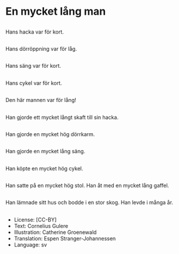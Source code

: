 # En mycket lång man

##
Hans hacka var för kort.

##
Hans dörröppning var för låg.

##
Hans säng var för kort.

##
Hans cykel var för kort.

##
Den här mannen var för lång!

##
Han gjorde ett mycket långt skaft till sin hacka.

##
Han gjorde en mycket hög dörrkarm.

##
Han gjorde en mycket lång säng.

##
Han köpte en mycket hög cykel.

##
Han satte på en mycket hög stol. Han åt med en mycket lång gaffel.

##
Han lämnade sitt hus och bodde i en stor skog. Han levde i många år.

##
* License: [CC-BY]
* Text: Cornelius Gulere
* Illustration: Catherine Groenewald
* Translation: Espen Stranger-Johannessen
* Language: sv
